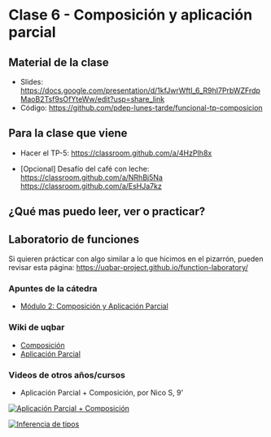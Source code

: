 # Clase 6 - Composición y aplicación parcial

## Material de la clase

- Slides: https://docs.google.com/presentation/d/1kfJwrWftI_6_R9hI7PrbWZFrdpMaoB2Tsf9sOfYteWw/edit?usp=share_link
- Código: https://github.com/pdep-lunes-tarde/funcional-tp-composicion

## Para la clase que viene

- Hacer el TP-5: https://classroom.github.com/a/4HzPIh8x

- [Opcional] Desafío del café con leche:
https://classroom.github.com/a/NRhBj5Na
https://classroom.github.com/a/EsHJa7kz

## ¿Qué mas puedo leer, ver o practicar?

## Laboratorio de funciones

Si quieren prácticar con algo similar a lo que hicimos en el pizarrón, pueden revisar esta página:
https://uqbar-project.github.io/function-laboratory/

### Apuntes de la cátedra

- [Módulo 2: Composición y Aplicación Parcial](https://docs.google.com/document/d/1n7TPE2qRpFSnj95lIZFD-q7Ko_DT9XZLH9_kEkNClrU/edit)

### Wiki de uqbar

- [Composición](https://wiki.uqbar.org/wiki/articles/composicion.html)
- [Aplicación Parcial](https://wiki.uqbar.org/wiki/articles/aplicacion-parcial.html)

### Videos de otros años/cursos

- Aplicación Parcial + Composición, por Nico S, 9'

[![Aplicación Parcial + Composición](https://img.youtube.com/vi/LJGxkKKbUSg/0.jpg)](https://youtu.be/LJGxkKKbUSg "Aplicación Parcial + Composición")

[![Inferencia de tipos](https://img.youtube.com/vi/iWPWbPuEEQ0/0.jpg)](https://youtu.be/iWPWbPuEEQ0 "Inferencia de tipos")
